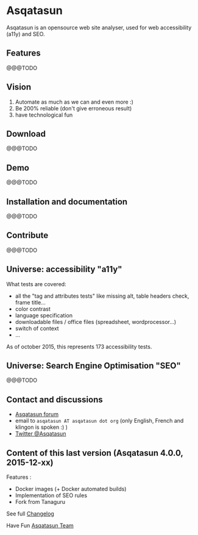 # Asqatasun

Asqatasun is an opensource web site analyser, used for web accessibility (a11y) and SEO.

## Features

@@@TODO
 
## Vision

1. Automate as much as we can and even more :)
2. Be 200% reliable (don't give erroneous result)
3. have technological fun

## Download

@@@TODO

## Demo

@@@TODO

## Installation and documentation

@@@TODO

## Contribute

@@@TODO

## Universe: accessibility "a11y"

What tests are covered:

* all the "tag and attributes tests" like missing alt, table headers check, frame title...
* color contrast
* language specification
* downloadable files / office files (spreadsheet, wordprocessor...)
* switch of context
* ...

As of october 2015, this represents 173 accessibility tests.

## Universe: Search Engine Optimisation "SEO"

@@@TODO

## Contact and discussions

* [Asqatasun forum](http://forum.asqatasun.org) 
* email to `asqatasun AT asqatasun dot org` (only English, French and klingon is spoken :) ) 
* [Twitter @Asqatasun](https://twitter.com/Asqatasun)

## Content of this last version (Asqatasun 4.0.0, 2015-12-xx)

Features :
- Docker images (+ Docker automated builds)
- Implementation of SEO rules
- Fork from Tanaguru

See full [Changelog](CHANGELOG.txt)

Have Fun
[Asqatasun Team](docs/asqatasun-team.md)
